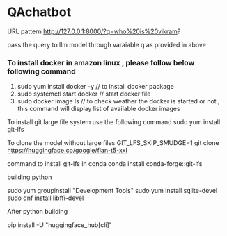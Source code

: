 # QAchatbot

URL pattern http://127.0.0.1:8000/?q=who%20is%20vikram?

pass the query to llm model through varaiable q as provided in above

### To install docker in amazon linux , please follow below following command

1. sudo yum install docker -y  // to install docker package
2. sudo systemctl start docker // start docker file
3. sudo docker image ls // to check weather the docker is started or not ,  this command will display list of available docker images

To install git large file system use the following command
 sudo yum install git-lfs 

 To clone the model without large files GIT_LFS_SKIP_SMUDGE=1 git clone https://huggingface.co/google/flan-t5-xxl

 command to install git-lfs in conda
 conda install conda-forge::git-lfs

 building python

sudo yum groupinstall "Development Tools"
sudo yum install sqlite-devel
 sudo dnf install libffi-devel

 After python building  
 
 pip install -U "huggingface_hub[cli]"